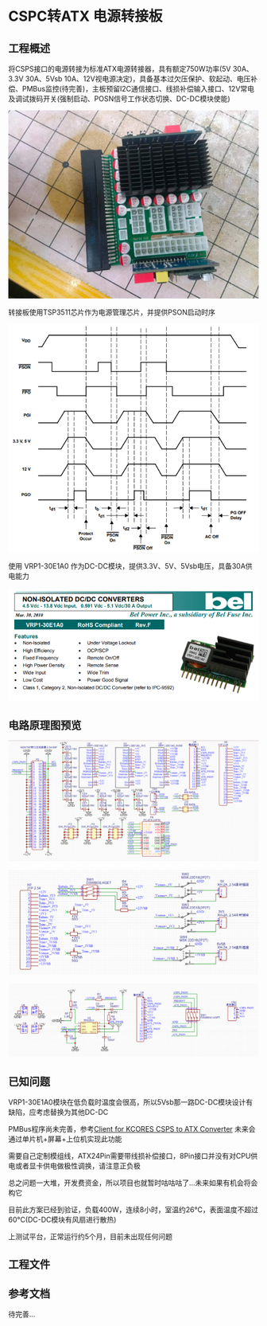 # CSPC转ATX 电源转接板

## 工程概述

将CSPS接口的电源转接为标准ATX电源转接器，具有额定750W功率(5V 30A、3.3V 30A、5Vsb 10A、12V视电源决定)，具备基本过欠压保护、软起动、电压补偿、PMBus监控(待完善)，主板预留I2C通信接口、线损补偿输入接口、12V常电及调试拨码开关(强制启动、POSN信号工作状态切换、DC-DC模块使能)

![image (3)](CSPS%20To%20AXT%20Power/image/image(3).jpg)

转接板使用TSP3511芯片作为电源管理芯片，并提供PSON启动时序

![image (3)](CSPS%20To%20AXT%20Power/image/Seq.png)

使用 VRP1-30E1A0 作为DC-DC模块，提供3.3V、5V、5Vsb电压，具备30A供电能力

![image (3)](CSPS%20To%20AXT%20Power/image/30E.png)

## 电路原理图预览

![image (3)](CSPS%20To%20AXT%20Power/image/Main.png)

![image (3)](CSPS%20To%20AXT%20Power/image/Mode.png)

![image (3)](CSPS%20To%20AXT%20Power/image/TPS3511.png)

## 已知问题

VRP1-30E1A0模块在低负载时温度会很高，所以5Vsb那一路DC-DC模块设计有缺陷，应考虑替换为其他DC-DC

PMBus程序尚未完善，参考[Client for KCORES CSPS to ATX Converter](https://github.com/KCORES/kcores-link) 未来会通过单片机+屏幕+上位机实现此功能

需要自己定制模组线，ATX24Pin需要带线损补偿接口，8Pin接口并没有对CPU供电或者显卡供电做极性调换，请注意正负极

总之问题一大堆，开发费资金，所以项目也就暂时咕咕咕了...未来如果有机会将会构它

目前此方案已经到验证，负载400W，连续8小时，室温约26°C，表面温度不超过60°C(DC-DC模块有风扇进行散热)

上测试平台，正常运行约5个月，目前未出现任何问题

## 工程文件

## 参考文档
待完善...
